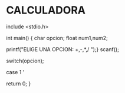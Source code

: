 # CALCULADORA
include <stdio.h>

int main()
{
char opcion;
float num1,num2;

printf("ELIGE UNA OPCION: +,-,*,/ ");}
scanf();


switch(opcion);

case 1 '

return 0;
}
